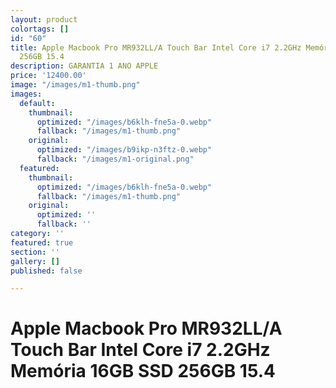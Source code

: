 ```yaml
---
layout: product
colortags: []
id: "60"
title: Apple Macbook Pro MR932LL/A Touch Bar Intel Core i7 2.2GHz Memória 16GB SSD
  256GB 15.4
description: GARANTIA 1 ANO APPLE
price: '12400.00'
image: "/images/m1-thumb.png"
images:
  default:
    thumbnail:
      optimized: "/images/b6klh-fne5a-0.webp"
      fallback: "/images/m1-thumb.png"
    original:
      optimized: "/images/b9ikp-n3ftz-0.webp"
      fallback: "/images/m1-original.png"
  featured:
    thumbnail:
      optimized: "/images/b6klh-fne5a-0.webp"
      fallback: "/images/m1-thumb.png"
    original:
      optimized: ''
      fallback: ''
category: ''
featured: true
section: ''
gallery: []
published: false

---
```

# Apple Macbook Pro MR932LL/A Touch Bar Intel Core i7 2.2GHz Memória 16GB SSD 256GB 15.4